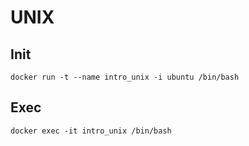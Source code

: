 # UNIX

## Init

`docker run -t --name intro_unix -i ubuntu /bin/bash`

## Exec

`docker exec -it intro_unix /bin/bash`

